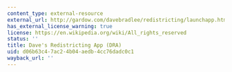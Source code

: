 ```yaml
---
content_type: external-resource
external_url: http://gardow.com/davebradlee/redistricting/launchapp.html
has_external_license_warning: true
license: https://en.wikipedia.org/wiki/All_rights_reserved
status: ''
title: Dave's Redistricting App (DRA)
uid: d06b63c4-7ac2-4b04-aedb-4cc76dadc0c1
wayback_url: ''
---
```

